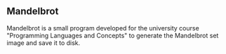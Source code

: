 Mandelbrot
---

Mandelbrot is a small program developed for the university course "Programming Languages and Concepts" to generate the 
Mandelbrot set image and save it to disk.
